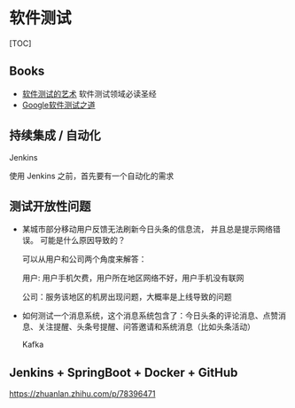 # 软件测试

[TOC]

## Books

* [软件测试的艺术](<https://book.douban.com/subject/1445661/>) 软件测试领域必读圣经
* [Google软件测试之道](<https://book.douban.com/subject/25742200/>) 

## 持续集成 / 自动化

Jenkins

使用 Jenkins 之前，首先要有一个自动化的需求 

## 测试开放性问题

* 某城市部分移动用户反馈无法刷新今日头条的信息流， 并且总是提示网络错误。 可能是什么原因导致的？

  可以从用户和公司两个角度来解答：

  用户: 用户手机欠费，用户所在地区网络不好，用户手机没有联网

  公司：服务该地区的机房出现问题，大概率是上线导致的问题

* 如何测试一个消息系统，这个消息系统包含了：今日头条的评论消息、点赞消息、关注提醒、头条号提醒、问答邀请和系统消息（比如头条活动）

  Kafka

## Jenkins + SpringBoot + Docker + GitHub

https://zhuanlan.zhihu.com/p/78396471